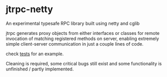 # jtrpc-netty
An experimental typesafe RPC library built using netty and cglib

jtrpc generates proxy objects from either interfaces or classes for remote invocation of matching registered methods on server, enabling extremely simple client-server communication in just a couple lines of code. 

check [tests](src/test/java) for an example. 

Cleaning is required, some critical bugs still exist and some functionality is unfinished / partly implemented. 

